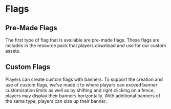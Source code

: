 # Flags

## Pre-Made Flags
The first type of flag that is available are pre-made flags. These flags are includes in the resource pack that players download and use for our custom assets.
## Custom Flags
Players can create custom flags with banners. To support the creation and use of custom flags, we've made it to where players can exceed banner customization limits as well as by shifting and right clicking on a fence, players may display their banners horizontally. With additional banners of the same type, players can size up their banner.